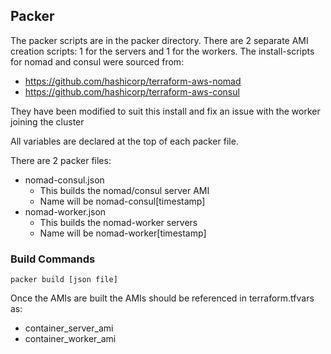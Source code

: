 ## Packer
The packer scripts are in the packer directory. There are 2 separate AMI creation scripts: 1 for the servers and 1 for the workers.
The install-scripts for nomad and consul were sourced from:
- https://github.com/hashicorp/terraform-aws-nomad
- https://github.com/hashicorp/terraform-aws-consul

They have been modified to suit this install and fix an issue with the worker joining the cluster

All variables are declared at the top of each packer file.

There are 2 packer files:
* nomad-consul.json
  * This builds the nomad/consul server AMI
  * Name will be nomad-consul[timestamp]
* nomad-worker.json
  * This builds the nomad-worker servers
  * Name will be nomad-worker[timestamp]

### Build Commands
`packer build [json file]`

Once the AMIs are built the AMIs should be referenced in terraform.tfvars as:
* container_server_ami
* container_worker_ami
